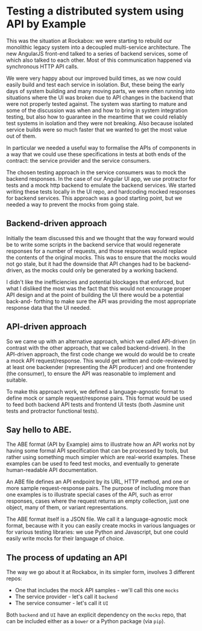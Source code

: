 Testing a distributed system using API by Example
=================================================

This was the situation at Rockabox: we were starting to rebuild our monolithic
legacy system into a decoupled multi-service architecture. The new AngularJS
front-end talked to a series of backend services, some of which also talked to
each other. Most of this communication happened via synchronous HTTP API calls.

We were very happy about our improved build times, as we now could easily
build and test each service in isolation. But, these being the early days of
system building and many moving parts, we were often running into
situations where the UI was broken due to API changes in the backend that were
not properly tested against. The system was starting to mature and some of the
discussion was when and how to bring in system integration testing, but also
how to guarantee in the meantime that we could reliably test systems in
isolation and they were not breaking. Also because isolated service builds
were so much faster that we wanted to get the most value out of them.

In particular we needed a useful way to formalise the APIs of components in
a way that we could use these specifications in tests at both ends of the
contract: the service provider and the service consumers.

The chosen testing approach in the service consumers was to mock the backend
responses. In the case of our Angular UI app, we use protractor for tests and
a mock http backend to emulate the backend services. We started writing these
tests locally in the UI repo, and hardcoding mocked responses for backend
services. This approach was a good starting point, but we needed a way to
prevent the mocks from going stale.

Backend-driven approach
-----------------------

Initially the team discussed this and we thought that the way forward would be
to write some scripts in the backend service that would regenerate responses
for a number of requests, and those responses would replace the contents of
the original mocks. This was to ensure that the mocks would not go stale, but
it had the downside that API changes had to be backend-driven, as the mocks
could only be generated by a working backend.

I didn't like the inefficiencies and potential blockages that enforced, but
what I disliked the most was the fact that this would not encourage proper API
design and at the point of building the UI there would be a potential back-and-
forthing to make sure the API was providing the most appropriate response data
that the UI needed.

API-driven approach
-------------------

So we came up with an alternative approach, which we called API-driven (in
contrast with the other approach, that we called backend-driven). In the
API-driven approach, the first code change we would do would be to create
a mock API request/response. This would get written and code-reviewed by at
least one backender (representing the API producer) and one frontender (the
consumer), to ensure the API was reasonable to implement and suitable.

To make this approach work, we defined a language-agnostic format to define
mock or sample request/response pairs. This format would be used to feed both
backend API tests and frontend UI tests (both Jasmine unit tests and protractor
functional tests).

Say hello to ABE.
-----------------

The ABE format (API by Example) aims to illustrate how an API works not by
having some formal API specification that can be processed by tools, but rather
using something much simpler which are real-world examples. These examples can
be used to feed test mocks, and eventually to generate human-readable API
documentation.

An ABE file defines an API endpoint by its URL, HTTP method, and one or more
sample request-response pairs. The purpose of including more than one examples
is to illustrate special cases of the API, such as error responses, cases
where the request returns an empty collection, just one object, many of them,
or variant representations.

The ABE format itself is a JSON file. We call it a language-agnostic mock
format, because with it you can easily create mocks in various languages or
for various testing libraries: we use Python and Javascript, but one could
easily write mocks for their language of choice.

The process of updating an API
------------------------------

The way we go about it at Rockabox, in its simpler form, involves 3 different
repos:

- One that includes the mock API samples - we'll call this one `mocks`
- The service provider - let's call it `backend`
- The service consumer - let's call it `UI`

Both `backend` and `UI` have an explicit dependency on the `mocks` repo, that
can be included either as a `bower` or a Python package (via `pip`).
